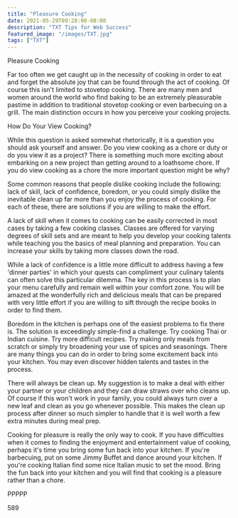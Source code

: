 ```yaml
---
title: "Pleasure Cooking"
date: 2021-05-29T09:28:00-08:00
description: "TXT Tips for Web Success"
featured_image: "/images/TXT.jpg"
tags: ["TXT"]
---
```


Pleasure Cooking

Far too often we get caught up in the necessity of cooking in order to eat and forget the absolute joy that can be found through the act of cooking. Of course this isn't limited to stovetop cooking. There are many men and women around the world who find baking to be an extremely pleasurable pastime in addition to traditional stovetop cooking or even barbecuing on a grill. The main distinction occurs in how you perceive your cooking projects.

How Do Your View Cooking?

While this question is asked somewhat rhetorically, it is a question you should ask yourself and answer. Do you view cooking as a chore or duty or do you view it as a project? There is something much more exciting about embarking on a new project than getting around to a loathsome chore. If you do view cooking as a chore the more important question might be why?

Some common reasons that people dislike cooking include the following: lack of skill, lack of confidence, boredom, or you could simply dislike the inevitable clean up far more than you enjoy the process of cooking. For each of these, there are solutions if you are willing to make the effort. 

A lack of skill when it comes to cooking can be easily corrected in most cases by taking a few cooking classes. Classes are offered for varying degrees of skill sets and are meant to help you develop your cooking talents while teaching you the basics of meal planning and preparation. You can increase your skills by taking more classes down the road. 

While a lack of confidence is a little more difficult to address having a few 'dinner parties' in which your quests can compliment your culinary talents can often solve this particular dilemma. The key in this process is to plan your menu carefully and remain well within your comfort zone. You will be amazed at the wonderfully rich and delicious meals that can be prepared with very little effort if you are willing to sift through the recipe books in order to find them. 

Boredom in the kitchen is perhaps one of the easiest problems to fix there is. The solution is exceedingly simple-find a challenge. Try cooking Thai or Indian cuisine. Try more difficult recipes. Try making only meals from scratch or simply try broadening your use of spices and seasonings. There are many things you can do in order to bring some excitement back into your kitchen. You may even discover hidden talents and tastes in the process.

There will always be clean up. My suggestion is to make a deal with either your partner or your children and they can draw straws over who cleans up. Of course if this won't work in your family, you could always turn over a new leaf and clean as you go whenever possible. This makes the clean up process after dinner so much simpler to handle that it is well worth a few extra minutes during meal prep. 

Cooking for pleasure is really the only way to cook. If you have difficulties when it comes to finding the enjoyment and entertainment value of cooking, perhaps it's time you bring some fun back into your kitchen. If you're barbecuing, put on some Jimmy Buffet and dance around your kitchen. If you're cooking Italian find some nice Italian music to set the mood. Bring the fun back into your kitchen and you will find that cooking is a pleasure rather than a chore.

PPPPP

589





